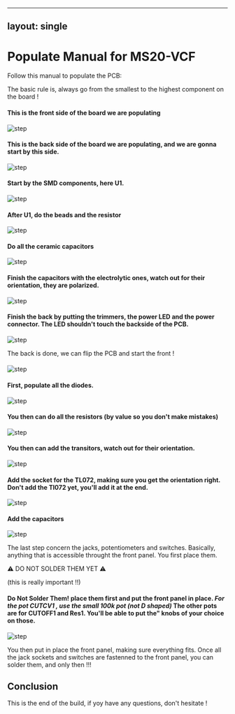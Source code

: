 ---
## layout: single

# Populate Manual for MS20-VCF

Follow this manual to populate the PCB:

The basic rule is, always go from the smallest to the highest component on the board !


####  This is the front side of the board we are populating

![step](img/populating_1.png)

####  This is the back side of the board we are populating, and we are gonna start by this side.

![step](img/populating_2.png)

####  Start by the SMD components, here U1.

![step](img/populating_3.png)

####  After U1, do the beads and the resistor

![step](img/populating_4.png)

####  Do all the ceramic capacitors

![step](img/populating_5.png)

####  Finish the capacitors with the electrolytic ones, watch out for their orientation, they are polarized.

![step](img/populating_6.png)

####  Finish the back by putting the trimmers, the power LED and the power connector. The LED shouldn't touch the backside of the PCB.

![step](img/populating_7.png)

The back is done, we can flip the PCB and start the front !


#### 

![step](img/populating_8.png)

####  First, populate all the diodes.

![step](img/populating_9.png)

####  You then can do all the resistors (by value so you don't make mistakes)

![step](img/populating_10.png)

####  You then can add the transitors, watch out for their orientation.

![step](img/populating_11.png)

####  Add the socket for the TL072, making sure you get the orientation right. Don't add the Tl072 yet, you'll add it at the end.

![step](img/populating_12.png)

####  Add the capacitors

![step](img/populating_13.png)

The last step concern the jacks, potentiometers and switches. Basically, anything that is accessible throught the front panel. You first place them.

:warning: DO NOT SOLDER THEM YET :warning:

(this is really important !!)


####  Do Not Solder Them! place them first and put the front panel in place. _For the pot __CUTCV1__ , use the small 100k pot (not D shaped)_  The other pots are for CUTOFF1 and Res1. You'll be able to put the" knobs of your choice on those.

![step](img/populating_14.png)

You then put in place the front panel, making sure everything fits. Once all the jack sockets and switches are fastenned to the front panel, you can solder them, and only then !!!

## Conclusion

This is the end of the build, if yoy have any questions, don't hesitate !



